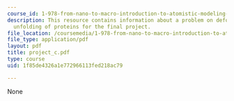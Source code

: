 ```yaml
---
course_id: 1-978-from-nano-to-macro-introduction-to-atomistic-modeling-techniques-january-iap-2007
description: This resource contains information about a problem on deformation and
  unfolding of proteins for the final project.
file_location: /coursemedia/1-978-from-nano-to-macro-introduction-to-atomistic-modeling-techniques-january-iap-2007/1f85de4326a1e772966113fed218ac79_project_c.pdf
file_type: application/pdf
layout: pdf
title: project_c.pdf
type: course
uid: 1f85de4326a1e772966113fed218ac79

---
```

None